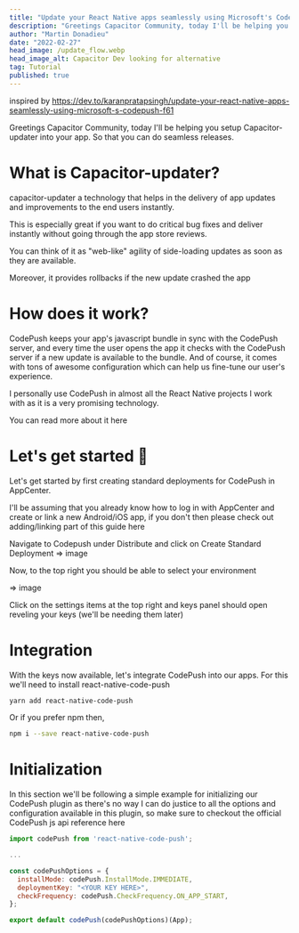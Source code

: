 ```yaml
---
title: "Update your React Native apps seamlessly using Microsoft's CodePush"
description: "Greetings Capacitor Community, today I'll be helping you setup Capacitor-updater into your app. So that you can do seamless releases."
author: "Martin Donadieu"
date: "2022-02-27"
head_image: /update_flow.webp
head_image_alt: Capacitor Dev looking for alternative
tag: Tutorial
published: true
---
```


inspired by https://dev.to/karanpratapsingh/update-your-react-native-apps-seamlessly-using-microsoft-s-codepush-f61

Greetings Capacitor Community, today I'll be helping you setup Capacitor-updater into your app. So that you can do seamless releases.


  
# What is Capacitor-updater?


capacitor-updater a technology that helps in the delivery of app updates and improvements to the end users instantly.

This is especially great if you want to do critical bug fixes and deliver instantly without going through the app store reviews.

You can think of it as "web-like" agility of side-loading updates as soon as they are available.

Moreover, it provides rollbacks if the new update crashed the app

# How does it work?

CodePush keeps your app's javascript bundle in sync with the CodePush server, and every time the user opens the app it checks with the CodePush server if a new update is available to the bundle. And of course, it comes with tons of awesome configuration which can help us fine-tune our user's experience.

I personally use CodePush in almost all the React Native projects I work with as it is a very promising technology.

You can read more about it here
  
# Let's get started 🚀


Let's get started by first creating standard deployments for CodePush in AppCenter.

I'll be assuming that you already know how to log in with AppCenter and create or link a new Android/iOS app, if you don't then please check out adding/linking part of this guide here


Navigate to Codepush under Distribute and click on Create Standard Deployment
=> image 

Now, to the top right you should be able to select your environment

=> image 

Click on the settings items at the top right and keys panel should open reveling your keys (we'll be needing them later)

# Integration


With the keys now available, let's integrate CodePush into our apps. For this we'll need to install react-native-code-push


```bash
yarn add react-native-code-push
```

Or if you prefer npm then,


```bash
npm i --save react-native-code-push
```

# Initialization

In this section we'll be following a simple example for initializing our CodePush plugin as there's no way I can do justice to all the options and configuration available in this plugin, so make sure to checkout the official CodePush js api reference here

```javascript
import codePush from 'react-native-code-push';

...

const codePushOptions = {
  installMode: codePush.InstallMode.IMMEDIATE,
  deploymentKey: "<YOUR KEY HERE>",
  checkFrequency: codePush.CheckFrequency.ON_APP_START,
};

export default codePush(codePushOptions)(App);
```